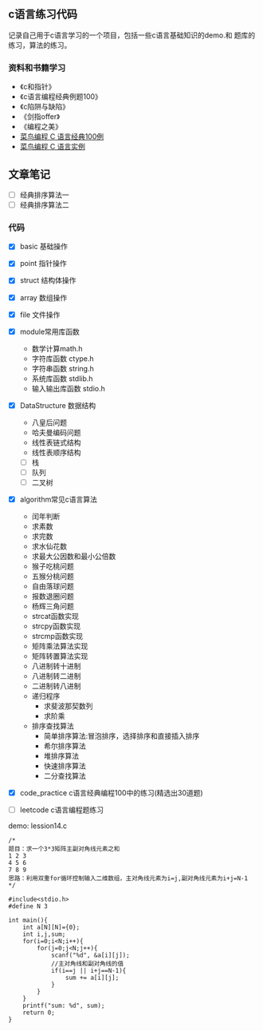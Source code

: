 ## c语言练习代码
记录自己用于c语言学习的一个项目，包括一些c语言基础知识的demo.和
题库的练习，算法的练习。

### 资料和书籍学习
- 《c和指针》
- 《c语言编程经典例题100》
- 《c陷阱与缺陷》
- 《剑指offer》
- 《编程之美》
- [菜鸟编程 C 语言经典100例](https://www.runoob.com/cprogramming/c-100-examples.html)
- [菜鸟编程 C 语言实例](https://www.runoob.com/cprogramming/c-examples.html)

## 文章笔记
- [ ] 经典排序算法一
- [ ] 经典排序算法二

### 代码
- [x] basic 基础操作
- [x] point 指针操作
- [x] struct 结构体操作
- [x] array 数组操作
- [x] file 文件操作
- [x] module常用库函数
    - 数学计算math.h
    - 字符库函数 ctype.h
    - 字符串函数 string.h
    - 系统库函数 stdlib.h
    - 输入输出库函数 stdio.h
- [x] DataStructure 数据结构
    - 八皇后问题
    - 哈夫曼编码问题
    - 线性表链式结构
    - 线性表顺序结构
    - [ ] 栈
    - [ ] 队列
    - [ ] 二叉树
- [x] algorithm常见c语言算法
    - 闰年判断
    - 求素数
    - 求完数
    - 求水仙花数
    - 求最大公因数和最小公倍数
    - 猴子吃桃问题
    - 五猴分桃问题
    - 自由落球问题
    - 报数退圈问题
    - 杨辉三角问题
    - strcat函数实现
    - strcpy函数实现
    - strcmp函数实现  
    - 矩阵乘法算法实现
    - 矩阵转置算法实现  
    - 八进制转十进制
    - 八进制转二进制
    - 二进制转八进制
    - 递归程序
        - 求斐波那契数列
        - 求阶乘
    - 排序查找算法
        - 简单排序算法:冒泡排序，选择排序和直接插入排序
        - 希尔排序算法
        - 堆排序算法
        - 快速排序算法
        - 二分查找算法

- [x] code_practice c语言经典编程100中的练习(精选出30道题)
- [ ] leetcode c语言编程题练习


demo: lession14.c 

```
/*
题目：求一个3*3矩阵主副对角线元素之和
1 2 3
4 5 6
7 8 9
思路：利用双重for循环控制输入二维数组，主对角线元素为i=j,副对角线元素为i+j=N-1
*/

#include<stdio.h>
#define N 3

int main(){
    int a[N][N]={0};
    int i,j,sum;
    for(i=0;i<N;i++){
        for(j=0;j<N;j++){
            scanf("%d", &a[i][j]);
            //主对角线和副对角线的值
            if(i==j || i+j==N-1){
                sum += a[i][j];
            }
        }
    }
    printf("sum: %d", sum);
    return 0;
}

```